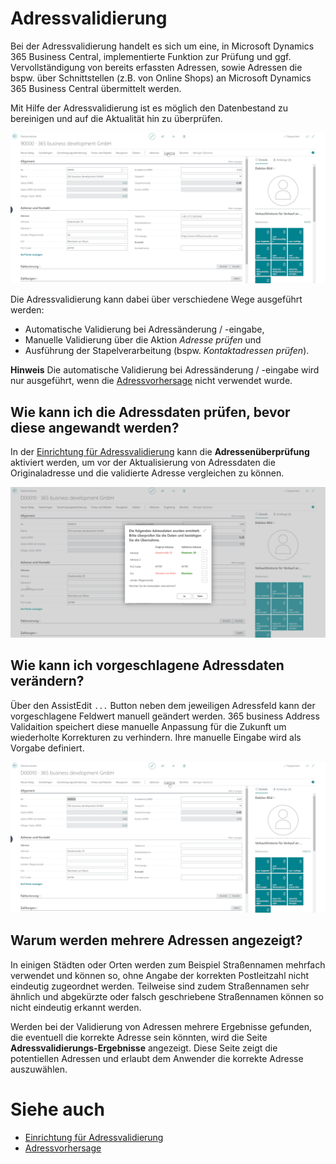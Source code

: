# Adressvalidierung

Bei der Adressvalidierung handelt es sich um eine, in Microsoft Dynamics 365 Business Central, implementierte Funktion zur Prüfung und ggf. Vervollständigung von bereits erfassten Adressen, sowie Adressen die bspw. über Schnittstellen (z.B. von Online Shops) an Microsoft Dynamics 365 Business Central übermittelt werden.

Mit Hilfe der Adressvalidierung ist es möglich den Datenbestand zu bereinigen und auf die Aktualität hin zu überprüfen.

![Adressvalidierung](/assets/images/365-business-address-validation/addressvalidation.de-DE.gif)

Die Adressvalidierung kann dabei über verschiedene Wege ausgeführt werden:

 - Automatische Validierung bei Adressänderung / -eingabe,
 - Manuelle Validierung über die Aktion *Adresse prüfen* und
 - Ausführung der Stapelverarbeitung (bspw. *Kontaktadressen prüfen*).

<div class="alert alert-info">
    <i class="fa-duotone fa-thin fa-lightbulb fa-lg"></i>
    <strong>Hinweis</strong> Die automatische Validierung bei Adressänderung / -eingabe wird nur ausgeführt, wenn die <a href="address-prediction.md">Adressvorhersage</a> nicht verwendet wurde.
</div>

## Wie kann ich die Adressdaten prüfen, bevor diese angewandt werden?

In der [Einrichtung für Adressvalidierung](setup.md) kann die **Adressenüberprüfung** aktiviert werden, um vor der Aktualisierung von Adressdaten die Originaladresse und die validierte Adresse vergleichen zu können.

![Adressenüberprüfung](/assets/images/365-business-address-validation/address-compare.de-DE.png)

## Wie kann ich vorgeschlagene Adressdaten verändern?

Über den AssistEdit `...` Button neben dem jeweiligen Adressfeld kann der vorgeschlagene Feldwert manuell geändert werden. 365 business Address Validaition speichert diese manuelle Anpassung für die Zukunft um wiederholte Korrekturen zu verhindern.
Ihre manuelle Eingabe wird als Vorgabe definiert.

![Adressvalidierung](/assets/images/365-business-address-validation/address-compare.de-DE.gif)

## Warum werden mehrere Adressen angezeigt?

In einigen Städten oder Orten werden zum Beispiel Straßennamen mehrfach verwendet und können so, ohne Angabe der korrekten Postleitzahl nicht eindeutig zugeordnet werden. Teilweise sind zudem Straßennamen sehr ähnlich und abgekürzte oder falsch geschriebene Straßennamen können so nicht eindeutig erkannt werden.

Werden bei der Validierung von Adressen mehrere Ergebnisse gefunden, die eventuell die korrekte Adresse sein könnten, wird die Seite **Adressvalidierungs-Ergebnisse** angezeigt. Diese Seite zeigt die potentiellen Adressen und erlaubt dem Anwender die korrekte Adresse auszuwählen.

# Siehe auch 
 - [Einrichtung für Adressvalidierung](setup.md)
 - [Adressvorhersage](address-prediction.md)